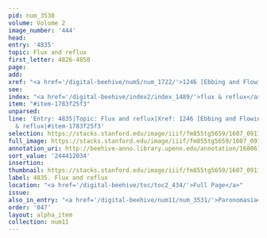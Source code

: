 ```yaml
---
pid: num_3530
volume: Volume 2
image_number: '444'
head:
entry: '4835'
topic: Flux and reflux
first_letter: 4826-4850
page:
add:
xref: "<a href='/digital-beehive/num5/num_1722/'>1246 [Ebbing and Flowing]</a>"
see:
index: "<a href='/digital-beehive/index2/index_1489/'>flux & reflux</a>"
item: "#item-1783f25f3"
unparsed:
line: 'Entry: 4835|Topic: Flux and reflux|Xref: 1246 [Ebbing and Flowing]|Index: flux
  & reflux|#item-1783f25f3'
selection: https://stacks.stanford.edu/image/iiif/fm855tg5659/1607_0911/837,2034,2304,220/full/0/default.jpg
full_image: https://stacks.stanford.edu/image/iiif/fm855tg5659/1607_0911/full/full/0/default.jpg
annotation_uri: http://beehive-anno.library.upenn.edu/annotation/1680617257595
sort_value: '244412034'
insertion:
thumbnail: https://stacks.stanford.edu/image/iiif/fm855tg5659/1607_0911/837,2034,600,180/250,/0/default.jpg
label: 4835. Flux and reflux
location: "<a href='/digital-beehive/toc/toc2_434/'>Full Page</a>"
issue:
also_in_entry: "<a href='/digital-beehive/num11/num_3531/'>Paronomasia</a>"
order: '047'
layout: alpha_item
collection: num11
---
```

